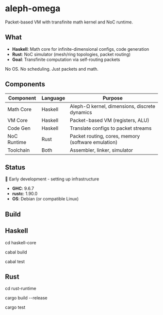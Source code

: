 # aleph-omega

Packet-based VM with transfinite math kernel and NoC runtime.

## What

- **Haskell**: Math core for infinite-dimensional configs, code generation
- **Rust**: NoC simulator (mesh/ring topologies, packet routing)
- **Goal**: Transfinite computation via self-routing packets

No OS. No scheduling. Just packets and math.

## Components

| Component | Language | Purpose |
|-----------|----------|---------|
| Math Core | Haskell | Aleph-Ω kernel, dimensions, discrete dynamics |
| VM Core | Haskell | Packet-based VM (registers, ALU) |
| Code Gen | Haskell | Translate configs to packet streams |
| NoC Runtime | Rust | Packet routing, cores, memory (software emulation) |
| Toolchain | Both | Assembler, linker, simulator |

## Status

🚧 Early development - setting up infrastructure

- **GHC**: 9.6.7
- **rustc**: 1.90.0
- **OS**: Debian (or compatible Linux)

## Build
## Haskell

cd haskell-core

cabal build

cabal test

## Rust

cd rust-runtime

cargo build --release

cargo test
